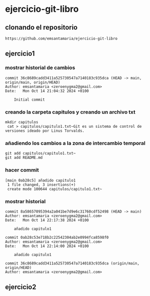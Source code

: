 # ejercicio-git-libro
## clonando el repositorio

```
https://github.com/emsantamaria/ejercicio-git-libro
```

## ejercicio1
### mostrar historial de cambios

```
commit 36c8689cadd3411a525730547a7140183c935dca (HEAD -> main, origin/main, origin/HEAD)
Author: emsantamaria <zeroenygma2@gmail.com>
Date:   Mon Oct 14 21:04:32 2024 +0100

    Initial commit
```

### creando la carpeta capitulos y creando un archivo txt 

```
mkdir capitulos
 cat > capitulos/capitulo1.txt~Git es un sistema de control de versiones ideado por Linus Torvalds.
```

### añadiendo los cambios a la zona de intercambio temporal

```
git add capitulos/capitulo1.txt~
git add README.md
```

### hacer commit 

```
[main 0ab28c5] añadido capitulo1
 1 file changed, 3 insertions(+)
 create mode 100644 capitulos/capitulo1.txt~
```

### mostrar historial

```
commit 8a58657095394a2a041be7d9e6c31760cdf52498 (HEAD -> main)
Author: emsantamaria <zeroenygma2@gmail.com>
Date:   Mon Oct 14 22:17:38 2024 +0100

    añadido capitulo1

commit 0ab28c53e718b2c22542304ab2e0994fca8598f0
Author: emsantamaria <zeroenygma2@gmail.com>
Date:   Mon Oct 14 22:14:00 2024 +0100

    añadido capitulo1

commit 36c8689cadd3411a525730547a7140183c935dca (origin/main, origin/HEAD)
Author: emsantamaria <zeroenygma2@gmail.com>
```

## ejercicio2
